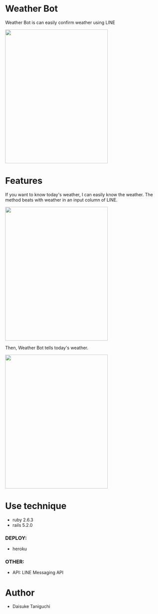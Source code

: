 # Weather Bot

Weather Bot is can easily confirm weather using LINE

<img src="https://user-images.githubusercontent.com/62994067/86517379-74de8000-be63-11ea-9a22-51f6f154ddaf.jpg" width="330px" height="430px">

# Features

If you want to know today's weather, I can easily know the weather.
The method beats with weather in an input column of LINE.

<img src="https://user-images.githubusercontent.com/62994067/86517642-73ae5280-be65-11ea-954d-5e96d66b46c8.jpg" width="330px" height="430px">

Then, Weather Bot tells today's weather.

<img src="https://user-images.githubusercontent.com/62994067/86517631-6e510800-be65-11ea-9e80-de7344a6c3db.jpg" width="330px" height="430px">


# Use technique
* ruby 2.6.3
* rails 5.2.0

### DEPLOY:
* heroku

### OTHER:
* API: LINE Messaging API


# Author
* Daisuke Taniguchi